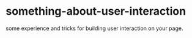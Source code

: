 # something-about-user-interaction
some experience and tricks for building user interaction on your page.
